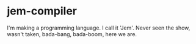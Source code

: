 # jem-compiler
I'm making a programming language. I call it 'Jem'. Never seen the show, wasn't taken, bada-bang, bada-boom, here we are.
